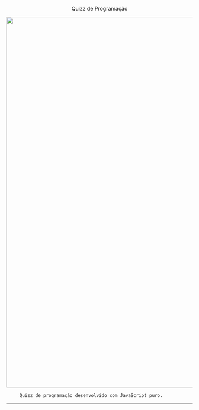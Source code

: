 <p align="center">
    Quizz de Programação
<p align="center">
    <img width="1000" src="https://i.imgur.com/01MCPjy.png"

-------
         Quizz de programação desenvolvido com JavaScript puro.
-------
